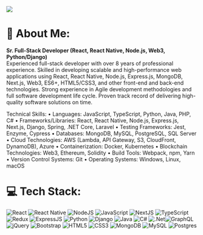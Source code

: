 [![](https://visitcount.itsvg.in/api?id=venus617&icon=0&color=0)](https://visitcount.itsvg.in)

# 💫 About Me: 
**Sr. Full-Stack Developer (React, React Native, Node.js, Web3, Python/Django)**<br>
Experienced full-stack developer with over 8 years of professional experience. Skilled in developing scalable and high-performance web applications using React, React Native, Node.js, Express.js, MongoDB, Next.js, Web3, ES6+, HTML5/CSS3, and other front-end and back-end technologies. Strong experience in Agile development methodologies and full software development life cycle. Proven track record of delivering high-quality software solutions on time.

Technical Skills:
• Languages: JavaScript, TypeScript, Python, Java, PHP, C#
• Frameworks/Libraries: React, React Native, Node.js, Express.js, Next.js, Django, Spring, .NET Core, Laravel
• Testing Frameworks: Jest, Enzyme, Cypress
• Databases: MongoDB, MySQL, PostgreSQL, SQL Server
• Cloud Technologies: AWS (Lambda, API Gateway, S3, CloudFront, DynamoDB), Azure
• Containerization: Docker, Kubernetes
• Blockchain Technologies: Web3, Ethereum, Solidity
• Build Tools: Webpack, npm, Yarn
• Version Control Systems: Git
• Operating Systems: Windows, Linux, macOS



# 💻 Tech Stack:
![React](https://img.shields.io/badge/React-%2320232a.svg?style=flat&logo=react&logoColor=%2361DAFB) ![React Native](https://img.shields.io/badge/react_native-%2320232a.svg?style=flat&logo=react&logoColor=%2361DAFB) ![NodeJS](https://img.shields.io/badge/NodeJS-%23E0234E.svg?style=flat&logo=nodejs&logoColor=white) ![JavaScript](https://img.shields.io/badge/JavaScript-%23E0234E.svg?style=flat&logo=javascript&logoColor=white)  ![NextJS](https://img.shields.io/badge/NextJS-%23E0234E.svg?style=flat&logo=nextjs&logoColor=white) ![TypeScript](https://img.shields.io/badge/TypeScript-%23007ACC.svg?style=flat&logo=typescript&logoColor=white) ![Redux](https://img.shields.io/badge/Redux-%23593d88.svg?style=flat&logo=redux&logoColor=white) ![ExpressJS](https://img.shields.io/badge/ExpressJS-%23E0234E.svg?style=flat&logo=expressjs&logoColor=white) ![Python](https://img.shields.io/badge/Python-%23E0234E.svg?style=flat&logo=python&logoColor=white) ![Django](https://img.shields.io/badge/Django-%23E0234E.svg?style=flat&logo=django&logoColor=white) ![Java](https://img.shields.io/badge/Java-%23E0234E.svg?style=flat&logo=java&logoColor=white) ![C#](https://img.shields.io/badge/c%23-%23239120.svg?style=flat&logo=c-sharp&logoColor=white) ![.Net](https://img.shields.io/badge/.NET-5C2D91?style=flat&logo=.net&logoColor=white)![GraphQL](https://img.shields.io/badge/GraphQL-%23E0234E.svg?style=flat&logo=graphql&logoColor=white) ![jQuery](https://img.shields.io/badge/jQuery-%23E0234E.svg?style=flat&logo=jquery&logoColor=white) ![Bootstrap](https://img.shields.io/badge/bootstrap-%23323330.svg?style=flat&logo=bootstrap&logoColor=%23F7DF1E) ![HTML5](https://img.shields.io/badge/HTML5-%23E34F26.svg?style=flat&logo=html5&logoColor=white) ![CSS3](https://img.shields.io/badge/CSS3-%231572B6.svg?style=flat&logo=css3&logoColor=white) ![MongoDB](https://img.shields.io/badge/MongoDB-%234ea94b.svg?style=flat&logo=mongodb&logoColor=white) ![MySQL](https://img.shields.io/badge/MySQL-%2300f.svg?style=flat&logo=mysql&logoColor=white) ![Postgres](https://img.shields.io/badge/Postgres-%23316192.svg?style=flat&logo=postgresql&logoColor=white)

<!-- Proudly created with GPRM ( https://gprm.itsvg.in ) -->
